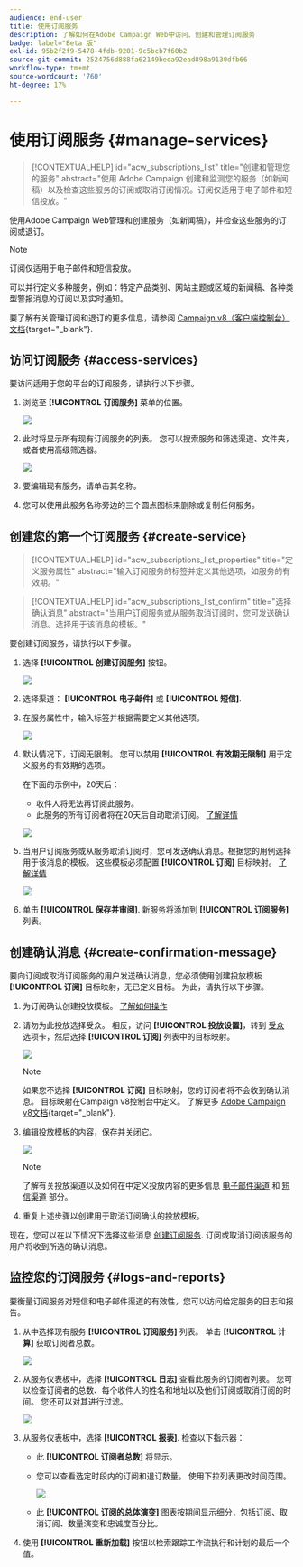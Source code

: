 ```yaml
---
audience: end-user
title: 使用订阅服务
description: 了解如何在Adobe Campaign Web中访问、创建和管理订阅服务
badge: label="Beta 版"
exl-id: 95b2f2f9-5478-4fdb-9201-9c5bcb7f60b2
source-git-commit: 2524756d888fa62149beda92ead898a9130dfb66
workflow-type: tm+mt
source-wordcount: '760'
ht-degree: 17%

---
```


# 使用订阅服务 {#manage-services}

>[!CONTEXTUALHELP]
>id="acw_subscriptions_list"
>title="创建和管理您的服务"
>abstract="使用 Adobe Campaign 创建和监测您的服务（如新闻稿）以及检查这些服务的订阅或取消订阅情况。订阅仅适用于电子邮件和短信投放。"

使用Adobe Campaign Web管理和创建服务（如新闻稿），并检查这些服务的订阅或退订。

>[!NOTE]
>
>订阅仅适用于电子邮件和短信投放。

可以并行定义多种服务，例如：特定产品类别、网站主题或区域的新闻稿、各种类型警报消息的订阅以及实时通知。

要了解有关管理订阅和退订的更多信息，请参阅 [Campaign v8（客户端控制台）文档](https://experienceleague.adobe.com/docs/campaign/campaign-v8/audience/subscriptions.html){target="_blank"}.

## 访问订阅服务 {#access-services}

要访问适用于您的平台的订阅服务，请执行以下步骤。

1. 浏览至 **[!UICONTROL 订阅服务]** 菜单的位置。

   ![](assets/service-list.png)

1. 此时将显示所有现有订阅服务的列表。 您可以搜索服务和筛选渠道、文件夹，或者使用高级筛选器。

   ![](assets/service-filters.png)

1. 要编辑现有服务，请单击其名称。

1. 您可以使用此服务名称旁边的三个圆点图标来删除或复制任何服务。<!--so all subscribers are unsuibscribed - need to mention?-->

## 创建您的第一个订阅服务 {#create-service}

>[!CONTEXTUALHELP]
>id="acw_subscriptions_list_properties"
>title="定义服务属性"
>abstract="输入订阅服务的标签并定义其他选项，如服务的有效期。"

>[!CONTEXTUALHELP]
>id="acw_subscriptions_list_confirm"
>title="选择确认消息"
>abstract="当用户订阅服务或从服务取消订阅时，您可发送确认消息。选择用于该消息的模板。"

要创建订阅服务，请执行以下步骤。

1. 选择 **[!UICONTROL 创建订阅服务]** 按钮。

   ![](assets/service-create-button.png)

1. 选择渠道： **[!UICONTROL 电子邮件]** 或 **[!UICONTROL 短信]**.

1. 在服务属性中，输入标签并根据需要定义其他选项。

   ![](assets/service-create-properties.png)

1. 默认情况下，订阅无限制。 您可以禁用 **[!UICONTROL 有效期无限制]** 用于定义服务的有效期的选项。

   在下面的示例中，20天后：
   * 收件人将无法再订阅此服务。
   * 此服务的所有订阅者将在20天后自动取消订阅。 [了解详情](#automatic-unsubscription)

   ![](assets/service-create-validity-period.png)

1. 当用户订阅服务或从服务取消订阅时，您可发送确认消息。根据您的用例选择用于该消息的模板。 这些模板必须配置 **[!UICONTROL 订阅]** 目标映射。 [了解详情](#create-confirmation-message)

   ![](assets/service-create-confirmation-msg.png)

1. 单击 **[!UICONTROL 保存并审阅]**. 新服务将添加到 **[!UICONTROL 订阅服务]** 列表。

## 创建确认消息 {#create-confirmation-message}

要向订阅或取消订阅服务的用户发送确认消息，您必须使用创建投放模板 **[!UICONTROL 订阅]** 目标映射，无已定义目标。 为此，请执行以下步骤。

1. 为订阅确认创建投放模板。 [了解如何操作](../msg/delivery-template.md)

1. 请勿为此投放选择受众。 相反，访问 **[!UICONTROL 投放设置]**，转到 [受众](../advanced-settings/delivery-settings.md#audience) 选项卡，然后选择 **[!UICONTROL 订阅]** 列表中的目标映射。

   ![](assets/service-confirmation-template-mapping.png)

   >[!NOTE]
   >
   >如果您不选择  **[!UICONTROL 订阅]** 目标映射，您的订阅者将不会收到确认消息。 目标映射在Campaign v8控制台中定义。 了解更多 [Adobe Campaign v8文档](https://experienceleague.adobe.com/docs/campaign/campaign-v8/audience/add-profiles/target-mappings.html){target="_blank"}.

1. 编辑投放模板的内容，保存并关闭它。

   ![](assets/service-confirmation-template.png)

   >[!NOTE]
   >
   >了解有关投放渠道以及如何在中定义投放内容的更多信息 [电子邮件渠道](../email/create-email.md) 和 [短信渠道](../sms/create-sms.md) 部分。

1. 重复上述步骤以创建用于取消订阅确认的投放模板。

现在，您可以在以下情况下选择这些消息 [创建订阅服务](#create-service). 订阅或取消订阅该服务的用户将收到所选的确认消息。

## 监控您的订阅服务 {#logs-and-reports}

要衡量订阅服务对短信和电子邮件渠道的有效性，您可以访问给定服务的日志和报告。

1. 从中选择现有服务 **[!UICONTROL 订阅服务]** 列表。 单击 **[!UICONTROL 计算]** 获取订阅者总数。

   ![](assets/service-logs-reports-buttons.png)

1. 从服务仪表板中，选择 **[!UICONTROL 日志]** 查看此服务的订阅者列表。 您可以检查订阅者的总数、每个收件人的姓名和地址以及他们订阅或取消订阅的时间。 您还可以对其进行过滤。

   ![](assets/service-logs.png)

1. 从服务仪表板中，选择 **[!UICONTROL 报表]**. 检查以下指示器：

   * 此 **[!UICONTROL 订阅者总数]** 将显示。

   * 您可以查看选定时段内的订阅和退订数量。 使用下拉列表更改时间范围。

     ![](assets/service-reports.png)

   * 此 **[!UICONTROL 订阅的总体演变]** 图表按期间显示细分，包括订阅、取消订阅、数量演变和忠诚度百分比。<!--what is Registered?-->

1. 使用 **[!UICONTROL 重新加载]** 按钮以检索跟踪工作流执行和计划的最后一个值。
